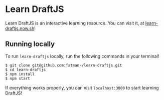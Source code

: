 # Learn DraftJS

Learn DraftJS is an interactive learning resource. You can visit it, at [learn-draftjs.now.sh](https://learn-draftjs.now.sh)!

## Running locally

To run `learn-draftjs` locally, run the following commands in your terminal! 
```
$ git clone git@github.com:fatman-/learn-draftjs.git
$ cd learn-draftjs
$ npm install
$ npm start
```
If everything works properly, you can visit `localhost:3000` to start learning DraftJS!
